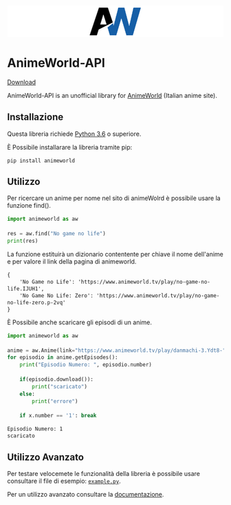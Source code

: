 ![AnimeWorld](/documentation/img/AWGIFLOGO2.gif)
# AnimeWorld-API

[Download](https://img.shields.io/pypi/dw/animeworld?style=for-the-badge)

AnimeWorld-API is an unofficial library for [AnimeWorld](https://www.animeworld.tv/) (Italian anime site).

## Installazione
Questa libreria richiede [Python 3.6](https://www.python.org/) o superiore.

È Possibile installarare la libreria tramite pip:
```shell script
pip install animeworld
```

## Utilizzo
Per ricercare un anime per nome nel sito di animeWolrd è possibile usare la funzione find().
```python
import animeworld as aw

res = aw.find("No game no life")
print(res)
```
La funzione estituirà un dizionario contentente per chiave il nome dell'anime e per valore il link della pagina di animeworld.
```
{
    'No Game no Life': 'https://www.animeworld.tv/play/no-game-no-life.IJUH1',
    'No Game No Life: Zero': 'https://www.animeworld.tv/play/no-game-no-life-zero.p-2vq'
}
```
È Possibile anche scaricare gli episodi di un anime.
```python
import animeworld as aw

anime = aw.Anime(link="https://www.animeworld.tv/play/danmachi-3.Ydt8-")
for episodio in anime.getEpisodes():
    print("Episodio Numero: ", episodio.number)
        
    if(episodio.download()):
        print("scaricato")
    else:
        print("errore")

    if x.number == '1': break
```
```
Episodio Numero: 1
scaricato
```

## Utilizzo Avanzato
Per testare velocemete le funzionalità della libreria è possibile usare consultare il file di esempio: [`example.py`](/documentation/example.py).

Per un utilizzo avanzato consultare la [documentazione](../../wiki).